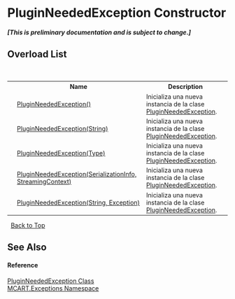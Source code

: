 # PluginNeededException Constructor 
 _**\[This is preliminary documentation and is subject to change.\]**_


## Overload List
&nbsp;<table><tr><th></th><th>Name</th><th>Description</th></tr><tr><td>![Public method](media/pubmethod.gif "Public method")</td><td><a href="97204138-763d-6e4e-0ddb-9ccbd00efbb4">PluginNeededException()</a></td><td>
Inicializa una nueva instancia de la clase <a href="58395334-ad7c-daac-ef5c-8a46aaa20f34">PluginNeededException</a>.</td></tr><tr><td>![Public method](media/pubmethod.gif "Public method")</td><td><a href="0801a896-2987-b4b1-87e8-8c82a8b9f978">PluginNeededException(String)</a></td><td>
Inicializa una nueva instancia de la clase <a href="58395334-ad7c-daac-ef5c-8a46aaa20f34">PluginNeededException</a>.</td></tr><tr><td>![Public method](media/pubmethod.gif "Public method")</td><td><a href="275f9eea-486d-ecea-8190-7d931eac679e">PluginNeededException(Type)</a></td><td>
Inicializa una nueva instancia de la clase <a href="58395334-ad7c-daac-ef5c-8a46aaa20f34">PluginNeededException</a>.</td></tr><tr><td>![Protected method](media/protmethod.gif "Protected method")</td><td><a href="600ec0e2-0681-3b9a-ed93-e9ed455e9b6e">PluginNeededException(SerializationInfo, StreamingContext)</a></td><td>
Inicializa una nueva instancia de la clase <a href="58395334-ad7c-daac-ef5c-8a46aaa20f34">PluginNeededException</a>.</td></tr><tr><td>![Public method](media/pubmethod.gif "Public method")</td><td><a href="5d9973b3-36a0-2ab4-432e-5e23f8cdea0b">PluginNeededException(String, Exception)</a></td><td>
Inicializa una nueva instancia de la clase <a href="58395334-ad7c-daac-ef5c-8a46aaa20f34">PluginNeededException</a>.</td></tr></table>&nbsp;
<a href="#pluginneededexception-constructor">Back to Top</a>

## See Also


#### Reference
<a href="58395334-ad7c-daac-ef5c-8a46aaa20f34">PluginNeededException Class</a><br /><a href="36e6166c-cb29-ee06-1b8a-ebc61fae7b0a">MCART.Exceptions Namespace</a><br />